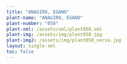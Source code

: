 ```yaml
---
title: "ANAGIRO, EGANO"
plant-name: "ANAGIRO, EGANO"
plant-number: "058"
plant-xml: /assets/xml/plant058.xml
plant-img: /assets/img/plant058.jpg
plant-img2: /assets/img/plant058_verso.jpg
layout: single-xml
toc: false
---
```

